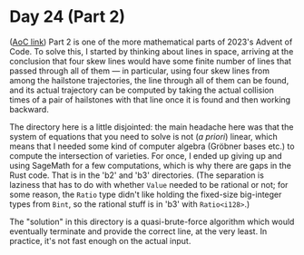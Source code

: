 # Day 24 (Part 2)
([AoC link](https://adventofcode.com/2023/day/24))
Part 2 is one of the more mathematical parts of 2023's Advent of Code. To solve this, I started by thinking about lines in space, arriving at the conclusion that four skew lines would have some finite number of lines that passed through all of them — in particular, using four skew lines from among the hailstone trajectories, the line through all of them can be found, and its actual trajectory can be computed by taking the actual collision times of a pair of hailstones with that line once it is found and then working backward.

The directory here is a little disjointed: the main headache here was that the system of equations that you need to solve is not (*a priori*) linear, which means that I needed some kind of computer algebra (Gröbner bases etc.) to compute the intersection of varieties. For once, I ended up giving up and using SageMath for a few computations, which is why there are gaps in the Rust code. That is in the 'b2' and 'b3' directories. (The separation is laziness that has to do with whether `Value` needed to be rational or not; for some reason, the `Ratio` type didn't like holding the fixed-size big-integer types from `Bint`, so the rational stuff is in 'b3' with `Ratio<i128>`.)

The "solution" in this directory is a quasi-brute-force algorithm which would eventually terminate and provide the correct line, at the very least. In practice, it's not fast enough on the actual input. 